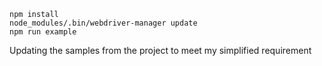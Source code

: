 ```
npm install
node_modules/.bin/webdriver-manager update
npm run example
```
Updating the samples from the project to meet my simplified requirement

